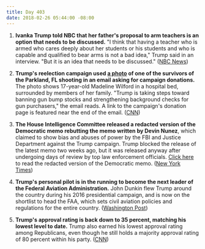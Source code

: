 ```yaml
---
title: Day 403
date: 2018-02-26 05:44:00 -08:00
---
```


1. **Ivanka Trump told NBC that her father's proposal to arm teachers is an option that needs to be discussed.** "I think that having a teacher who is armed who cares deeply about her students or his students and who is capable and qualified to bear arms is not a bad idea," Trump said in an interview. "But it is an idea that needs to be discussed." ([NBC News](https://www.nbcnews.com/politics/white-house/ivanka-trump-arming-teachers-option-needs-be-discussed-n850801))

2. **Trump's reelection campaign used [a photo](https://cdn.cnn.com/cnnnext/dam/assets/180225135708-trump-pence-weekly-newsletter-photo-parkland-survivor-madeleine-wilford-exlarge-169.jpg) of one of the survivors of the Parkland, FL shooting in an email asking for campaign donations.** The photo shows 17-year-old Madeline Wilford in a hospital bed, surrounded by members of her family. "Trump is taking steps toward banning gun bump stocks and strengthening background checks for gun purchasers," the email reads. A link to the campaign's donation page is featured near the end of the email. ([CNN](https://www.cnn.com/2018/02/25/politics/trump-campaign-email-parkland-photo/index.html))

3. **The House Intelligence Committee released a redacted version of the Democratic memo rebutting the memo written by Devin Nunez**, which claimed to show bias and abuses of power by the FBI and Justice Department against the Trump campaign. Trump blocked the release of the latest memo two weeks ago, but it was released anyway after undergoing days of review by top law enforcement officials. [Click here](http://docs.house.gov/meetings/ig/ig00/20180205/106838/hmtg-115-ig00-20180205-sd002.pdf) to read the redacted version of the Democratic memo. ([New York Times](https://www.nytimes.com/2018/02/24/us/politics/democratic-memo-released-fbi-surveillance-carter-page.html))

4. **Trump's personal pilot is in the running to become the next leader of the Federal Aviation Administration.** John Dunkin flew Trump around the country during his 2016 presidential campaign, and is now on the shortlist to head the FAA, which sets civil aviation policies and regulations for the entire country. ([Washington Post](https://www.washingtonpost.com/news/post-politics/wp/2018/02/25/trumps-personal-pilot-in-the-mix-to-lead-the-federal-aviation-administration/?utm_term=.3765b748adcd))

5. **Trump's approval rating is back down to 35 percent, matching his lowest level to date.** Trump also earned his lowest approval rating among Republicans, even though he still holds a majority approval rating of 80 percent within his party. ([CNN](https://www.cnn.com/2018/02/25/politics/cnn-poll-trump-approval-matches-low/index.html))